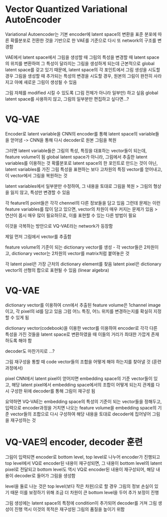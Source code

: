 
# Vector Quantized Variational AutoEncoder
Variational Autoencoder는 기본 encoder에 latent space의 변환을 표준 분포에 따른 확률분포로 전환한 것을 기반으로 한 VAE를 기준으로 다시 또 network의 구조를 변경함

VAE에서 latent space에서 그림을 생성할 때
그림의 특성을 변경할 때 latent space의 위치를 변환하여 그 특성이 달라지는 그림을 생성하게 되는데
근본적으로 global latent space를 갖고 있기 때문에, latent space의 각 포인트에서 그림 생성을 시도할 경우
그림을 생성할 때 추가되는 특성의 변경을 시도할 경우, 원본의 그림이 완전히 사라지고 아예 새로운 그림이 생성될 수 있음

그림 자체를 modified 시킬 수 있도록 (그림 전체가 아니라 일부만) 하고 싶음
global latent space를 사용하지 않고, 그림의 일부분만 편집하고 싶다면...?

# VQ-VAE
Encoder로 latent variable을 CNN의 encoder를 통해 latent space의 variable들을 얻어냄 -> CNN을 통해 다시 decoder로 원본 그림을 복원

그러면 latent variable들은 그림의 특성, 특징을 대표하는 vector들이 되는데, 
feature volume이 됨
global latent space가 아니라, 그림에서 추출한 latent variables를 이용하는 것
확률분포로 latent space의 한 포인트로 만드는 것이 아닌, latent variables를 가진 그림 특성을 표현하는 보다 고차원의 특징 vector를 얻어내고, 이 vector에서 그림을 복원하는 것

latent variables에서 일부분만 수정하여, 그 내용을 토대로 그림을 복원 > 그림의 형상을 잃지 않고, 특성만 변경할 수 있음

각 feature의 point들은 각각 chennel의 다른 정보들을 담고 있음
그런데 문제는 이런 feature variables를 많이 담고 있으면, vector의 차원이 매우 커지는 문제가 있음 > 연산이 몹시 매우 많이 필요하므로, 이를 표현할 수 있는 다른 방법이 필요

이것을 극복하는 방안으로 VQ-VAE라는 network가 등장함

제일 먼저 그림에서 vector를 추출함

feature volume의 기준이 되는 dictionary vector를 생성 - 각 vector들은 2차원이고, dictionary vector는 2차원의 vector를 matrix처럼 붙여놓은 것

각 latent pixel은 가장 근처의 dictionary element를 찾음
latent pixel은 dictionary vector의 선형의 합으로 표현될 수 있음 (linear algebra)

# VQ-VAE
dictionary vector를 이용하여
cnn에서 추출된 feature volume은 1channel image이고, 각 pixel의 id를 담고 있음
그럼 어느 특징, 어느 위치를 변경하는지를 확실히 지정할 수 있게 됨

dictionary vector(codebook)을 이용한 vector를 이용하여
encoder로 각각 다른 특성을 가진 것들을 latent space로 변환하였을 때 이들의 거리가 최대한 가깝게 존재하도록 해야 함

decoder도 마찬가지로 ...?

그림 재구성을 통할 때 code vector들의 조합을 어떻게 해야 하는지를 찾아낼 것 (훈련 과정에서)

pixel CNN에서 latent pixel이 얻어지면 embedding space의 기준 vector들이 있고, 
해당 latent pixel에서 embedding space에서의 조합이 어떻게 되는지 관계를 다시 구성한 뒤에 decoder를 통해 그림이 재구성 됨


요약하면 VQ-VAE는 embedding space의 특성의 기준이 되는 vector들을 정해두고,
입력으로 encoder과정을 거치면 나오는 feature volume을 embedding space의 기준 vector들의 조합으로 다시 구성하여
해당 내용을 토대로 decoder에 집어넣어 그림을 재구성하는 것

# VQ-VAE의 encoder, decoder 훈련

그림이 입력되면 encoder로 bottom level, top level로 나누어 encoder가 진행되고
top level에서 VQ로 encoder된 내용이 재구성되면, 그 내용이 bottom level의 latent pixel로 전달되고
bottom level도 역시 VQ로 encoder된 내용이 재구성되어, 해당 내용이 decoder로 들어가 그림을 생성함

level을 둘로 나눈 것은 top level(보다 작은 차원)으로 할 경우 그림의 정보 손실이 있기 때문
이를 보정하기 위해 조금 더 차원이 큰 bottom level을 두어 추가 보정이 진행

그림 생성에는 latent space의 특정에 condition이 추가되어 decoder를 거쳐 그림 생성이 진행
역시 이것의 목적은 재구성된 그림의 품질을 높이기 위함
